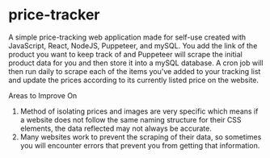 # price-tracker

A simple price-tracking web application made for self-use created with JavaScript, React, NodeJS, Puppeteer, and mySQL. You add the link of the product you want to keep track of and Puppeteer will scrape the initial product data for you and then store it into a mySQL database. A cron job will then run daily to scrape each of the items you've added to your tracking list and update the prices according to its currently listed price on the website.

Areas to Improve On
1. Method of isolating prices and images are very specific which means if a website does not follow the same naming structure for their CSS elements, the data reflected may not always be accurate.
2. Many websites work to prevent the scraping of their data, so sometimes you will encounter errors that prevent you from getting that information.
